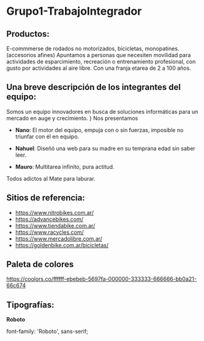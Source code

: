# Grupo1-TrabajoIntegrador

## Productos:
E-commmerse de rodados no motorizados, bicicletas, monopatines. (accesorios afines) 
Apuntamos a personas que necesiten movilidad para actividades de esparcimiento, recreación o entrenamiento profesional, con gusto por actividades al aire libre. Con una franja etarea de 2 a 100 años.

## Una breve descripción de los integrantes del equipo:
Somos un equipo innovadores en busca de soluciones informáticas para un mercado en auge y crecimiento. }
Nos presentamos

- **Nano**: El motor del equipo, empuja con o sin fuerzas, imposible no triunfar con él en equipo.

- **Nahuel**: Diseñó una web para su madre en su temprana edad sin saber leer. 

- **Mauro**: Multitarea infinito, pura actitud.

Todos adictos al Mate para laburar.

## Sitios de referencia:

+ https://www.nitrobikes.com.ar/
+ https://advancebikes.com/
+ https://www.tiendabike.com.ar/
+ https://www.racycles.com/
+ https://www.mercadolibre.com.ar/
+ https://goldenbike.com.ar/bicicletas/

## Paleta de colores

https://coolors.co/ffffff-ebebeb-5697fa-000000-333333-666666-bb0a21-66c674


## Tipografías:

**Roboto**

font-family: 'Roboto', sans-serif;
<link href="https://fonts.googleapis.com/css2?family=Roboto:ital,wght@0,100;0,300;0,400;0,500;0,700;0,900;1,100;1,300;1,400;1,500;1,700;1,900&display=swap" rel="stylesheet">
